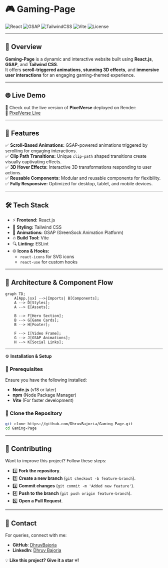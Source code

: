 # 🎮 **Gaming-Page**
![React](https://img.shields.io/badge/React-19.x-blue)
![GSAP](https://img.shields.io/badge/GSAP-3.x-green)
![TailwindCSS](https://img.shields.io/badge/TailwindCSS-3.x-blue)
![Vite](https://img.shields.io/badge/Vite-6.x-purple)
![License](https://img.shields.io/github/license/DhruvBajoria/Gaming-Page)

---

## 🌟 **Overview**

**Gaming-Page** is a dynamic and interactive website built using **React.js**, **GSAP**, and **Tailwind CSS**.  
It offers **scroll-triggered animations**, **stunning 3D effects**, and **immersive user interactions** for an engaging gaming-themed experience.  

---

## 🌐 **Live Demo**
🎯 Check out the live version of **PixelVerse** deployed on Render:  
🔗 [PixelVerse Live](https://pixelverse-phzp.onrender.com)

---

## 🎯 **Features**

✅ **Scroll-Based Animations:** GSAP-powered animations triggered by scrolling for engaging interactions.  
✅ **Clip Path Transitions:** Unique `clip-path` shaped transitions create visually captivating effects.  
✅ **3D Hover Effects:** Interactive 3D transformations responding to user actions.  
✅ **Reusable Components:** Modular and reusable components for flexibility.  
✅ **Fully Responsive:** Optimized for desktop, tablet, and mobile devices.   

---

## 🛠️ **Tech Stack**

- ⚡ **Frontend:** React.js  
- 🎨 **Styling:** Tailwind CSS  
- 🚀 **Animations:** GSAP (GreenSock Animation Platform)  
- 🔥 **Build Tool:** Vite  
- 🔍 **Linting:** ESLint  
- 🌐 **Icons & Hooks:**  
    - `react-icons` for SVG icons  
    - `react-use` for custom hooks  

---

## 📌 **Architecture & Component Flow**

```mermaid
graph TD;
    A[App.jsx] -->|Imports| B[Components];
    A --> D[Styles];
    A --> E[Assets];

    B --> F[Hero Section];
    B --> G[Game Cards];
    B --> H[Footer];

    F --> I[Video Frame];
    G --> J[GSAP Animations];
    H --> K[Social Links];
```
---

 ⚙️ **Installation & Setup**

### 🔹 **Prerequisites**
Ensure you have the following installed:

- **Node.js** (v18 or later)  
- **npm** (Node Package Manager)  
- **Vite** (For faster development)  

### 🔹 **Clone the Repository**
```bash
git clone https://github.com/DhruvBajoria/Gaming-Page.git
cd Gaming-Page
```
---

## 🤝 Contributing

Want to improve this project? Follow these steps: 
- 1️⃣ **Fork the repository**. 
- 2️⃣ **Create a new branch** (`git checkout -b feature-branch`). 
- 3️⃣ **Commit changes** (`git commit -m 'Added new feature'`). 
- 4️⃣ **Push to the branch** (`git push origin feature-branch`).
- 5️⃣ **Open a Pull Request**.

---

## 📩 Contact

For queries, connect with me:

- **GitHub**: [DhruvBajoria](https://github.com/DhruvBajoria)
- **LinkedIn**: [Dhruv Bajoria](https://www.linkedin.com/in/dhruv-bajoria-ab25b21ab/)

💡 **Like this project? Give it a star ⭐️!**
